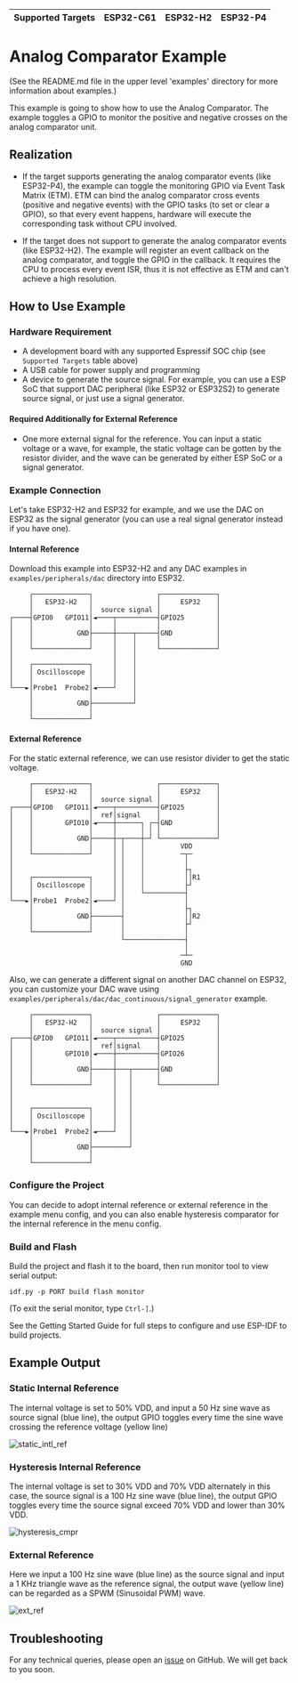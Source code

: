 | Supported Targets | ESP32-C61 | ESP32-H2 | ESP32-P4 |
| ----------------- | --------- | -------- | -------- |

# Analog Comparator Example

(See the README.md file in the upper level 'examples' directory for more information about examples.)

This example is going to show how to use the Analog Comparator. The example toggles a GPIO to monitor the positive and negative crosses on the analog comparator unit.

## Realization

- If the target supports generating the analog comparator events (like ESP32-P4), the example can toggle the monitoring GPIO via Event Task Matrix (ETM). ETM can bind the analog comparator cross events (positive and negative events) with the GPIO tasks (to set or clear a GPIO), so that every event happens, hardware will execute the corresponding task without CPU involved.

- If the target does not support to generate the analog comparator events (like ESP32-H2). The example will register an event callback on the analog comparator, and toggle the GPIO in the callback. It requires the CPU to process every event ISR, thus it is not effective as ETM and can't achieve a high resolution.

## How to Use Example

### Hardware Requirement

* A development board with any supported Espressif SOC chip (see `Supported Targets` table above)
* A USB cable for power supply and programming
* A device to generate the source signal. For example, you can use a ESP SoC that support DAC peripheral (like ESP32 or ESP32S2) to generate source signal, or just use a signal generator.

#### Required Additionally for External Reference

* One more external signal for the reference. You can input a static voltage or a wave, for example, the static voltage can be gotten by the resistor divider, and the wave can be generated by either ESP SoC or a signal generator.

### Example Connection

Let's take ESP32-H2 and ESP32 for example, and we use the DAC on ESP32 as the signal generator (you can use a real signal generator instead if you have one).

#### Internal Reference

Download this example into ESP32-H2 and any DAC examples in `examples/peripherals/dac` directory into ESP32.

```
     ┌──────────────┐                ┌──────────────┐
     │   ESP32-H2   │                │     ESP32    │
     │              │  source signal │              │
┌────┤GPIO0   GPIO11│◄────┬──────────┤GPIO25        │
│    │              │     │          │              │
│    │           GND├─────┼────┬─────┤GND           │
│    │              │     │    │     │              │
│    └──────────────┘     │    │     └──────────────┘
│                         │    │
│    ┌──────────────┐     │    │
│    │ Oscilloscope │     │    │
│    │              │     │    │
└───►│Probe1  Probe2│◄────┘    │
     │              │          │
     │           GND├──────────┘
     │              │
     └──────────────┘
```

#### External Reference

For the static external reference, we can use resistor divider to get the static voltage.

```
     ┌──────────────┐                ┌──────────────┐
     │   ESP32-H2   │                │     ESP32    │
     │              │  source signal │              │
┌────┤GPIO0   GPIO11│◄────┬──────────┤GPIO25        │
│    │              │  ref│signal    │              │
│    │        GPIO10│◄────┼──────┐ ┌─┤GND           │
│    │              │     │      │ │ │              │
│    │           GND├─────┼─┬────┼─┘ └──────────────┘
│    │              │     │ │    │         VDD
│    └──────────────┘     │ │    │         ─┬─
│                         │ │    │          │
│                         │ │    │          ├┐
│    ┌──────────────┐     │ │    │          ││R1
│    │ Oscilloscope │     │ │    │          ├┘
│    │              │     │ │    └──────────┤
└───►│Probe1  Probe2│◄────┘ │               │
     │              │       │               ├┐
     │           GND├───────┤               ││R2
     │              │       │               ├┘
     └──────────────┘       │               │
                            └───────────────┤
                                            │
                                           ─┴─
                                           GND
```

Also, we can generate a different signal on another DAC channel on ESP32, you can customize your DAC wave using `examples/peripherals/dac/dac_continuous/signal_generator` example.

```
     ┌──────────────┐                ┌──────────────┐
     │   ESP32-H2   │                │     ESP32    │
     │              │  source signal │              │
┌────┤GPIO0   GPIO11│◄────┬──────────┤GPIO25        │
│    │              │  ref│signal    │              │
│    │        GPIO10│◄────┼──────────┤GPIO26        │
│    │              │     │          │              │
│    │           GND├─────┼───┬──────┤GND           │
│    │              │     │   │      │              │
│    └──────────────┘     │   │      └──────────────┘
│                         │   │
│                         │   │
│    ┌──────────────┐     │   │
│    │ Oscilloscope │     │   │
│    │              │     │   │
└───►│Probe1  Probe2│◄────┘   │
     │              │         │
     │           GND├─────────┘
     │              │
     └──────────────┘
```

### Configure the Project

You can decide to adopt internal reference or external reference in the example menu config, and you can also enable hysteresis comparator for the internal reference in the menu config.

### Build and Flash

Build the project and flash it to the board, then run monitor tool to view serial output:

```
idf.py -p PORT build flash monitor
```

(To exit the serial monitor, type ``Ctrl-]``.)

See the Getting Started Guide for full steps to configure and use ESP-IDF to build projects.

## Example Output

### Static Internal Reference

The internal voltage is set to 50% VDD, and input a 50 Hz sine wave as source signal (blue line), the output GPIO toggles every time the sine wave crossing the reference voltage (yellow line)

![static_intl_ref](./static_50p_ref.png)

### Hysteresis Internal Reference

The internal voltage is set to 30% VDD and 70% VDD alternately in this case, the source signal is a 100 Hz sine wave (blue line), the output GPIO toggles every time the source signal exceed 70% VDD and lower than 30% VDD.

![hysteresis_cmpr](./hysteresis_ref.png)

### External Reference

Here we input a 100 Hz sine wave (blue line) as the source signal and input a 1 KHz triangle wave as the reference signal, the output wave (yellow line) can be regarded as a SPWM (Sinusoidal PWM) wave.

![ext_ref](./ext_ref.png)

## Troubleshooting

For any technical queries, please open an [issue](https://github.com/espressif/esp-idf/issues) on GitHub. We will get back to you soon.
